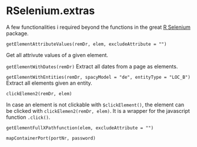 # RSelenium.extras

A few functionalities i required beyond the functions in the great [R Selenium](https://github.com/ropensci/RSelenium) package.


`getElementAttributeValues(remDr, elem, excludeAttribute = "")`

Get all attrivute values of a given element.

`getElementWithDates(remDr)`
Extract all dates from a page as elements.

`getElementWithEntities(remDr, spacyModel = "de", entityType = "LOC_B")`
Extract all elements given an entity.

`clickElemen2(remDr, elem)`

In case an element is not clickable with `$clickElement()`, the element can be clicked with `clickElemen2(remDr, elem)`. It is a wrapper for the javascript function `.click()`.

`getElementFullXPathfunction(elem, excludeAttribute = "")`

`mapContainerPort(portNr, password)`
